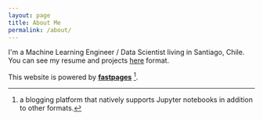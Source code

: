 ```yaml
---
layout: page
title: About Me
permalink: /about/
---
```


I'm a Machine Learning Engineer / Data Scientist living in Santiago, Chile. You can see my resume and projects [here](https://aastroza.github.io/) format.

This website is powered by **[fastpages](https://github.com/fastai/fastpages)** [^1].



[^1]:a blogging platform that natively supports Jupyter notebooks in addition to other formats.
